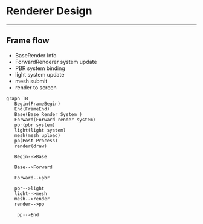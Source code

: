 # Renderer Design

-----------------

## Frame flow

* BaseRender Info
* ForwardRenderer system update
* PBR system binding
* light system update
* mesh submit
* render to screen


```mermaid
graph TB
   Begin(FrameBegin)
   End(FrameEnd)
   Base(Base Render System )
   Forward(Forward render system)
   pbr(pbr system)
   light(light system)
   mesh(mesh upload)
   pp(Post Process)
   render(draw)

   Begin-->Base

   Base-->Forward

   Forward-->pbr

   pbr-->light
   light-->mesh
   mesh-->render
   render-->pp

    pp-->End


```
